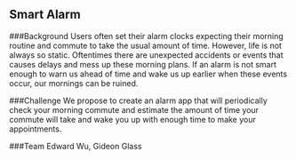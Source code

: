 Smart Alarm
-----------
###Background
Users often set their alarm clocks expecting their morning routine and commute to take the usual amount of time. However, life is not always so static. Oftentimes there are unexpected accidents or events that causes delays and mess up these morning plans. If an alarm is not smart enough to warn us ahead of time and wake us up earlier when these events occur, our mornings can be ruined.

###Challenge
We propose to create an alarm app that will periodically check your morning commute and estimate the amount of time your commute will take and wake you up with enough time to make your appointments.

###Team
Edward Wu, Gideon Glass
